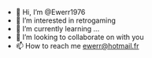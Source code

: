 - 👋 Hi, I’m @Ewerr1976
- 👀 I’m interested in retrogaming
- 🌱 I’m currently learning ...
- 💞️ I’m looking to collaborate on with you
- 📫 How to reach me ewerr@hotmail.fr 

<!---
Ewerr1976/Ewerr1976 is a ✨ special ✨ repository because its `README.md` (this file) appears on your GitHub profile.
You can click the Preview link to take a look at your changes.
--->
